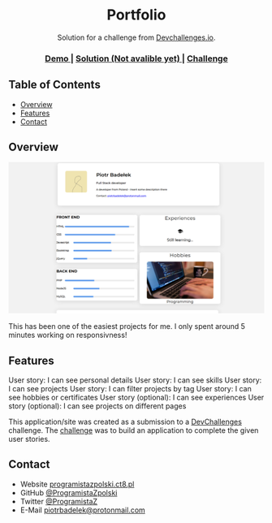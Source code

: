 <!-- Please update value in the {}  -->

<h1 align="center">Portfolio</h1>

<div align="center">
   Solution for a challenge from  <a href="http://devchallenges.io" target="_blank">Devchallenges.io</a>.
</div>

<div align="center">
  <h3>
    <a href="https://programistazpolski.ct8.pl/devchallenge/portfolio/">
      Demo
    </a>
    <span> | </span>
    <a href="https://{your-url-to-the-solution}">
      Solution (Not avalible yet)
    </a>
    <span> | </span>
    <a href="https://devchallenges.io/challenges/5ZnOYsSXM24JWnCsNFlt">
      Challenge
    </a>
  </h3>
</div>

<!-- TABLE OF CONTENTS -->

## Table of Contents

- [Overview](#overview)
- [Features](#features)
- [Contact](#contact)

<!-- OVERVIEW -->

## Overview

![screenshot](https://raw.githubusercontent.com/ProgramistaZpolski/effective-waffle/master/portfolio/Screenshot%20from%202020-10-24%2009-55-54.png)

This has been one of the easiest projects for me. I only spent around 5 minutes working on responsivness!


## Features

<!-- List the features of your application or follow the template. Don't share the figma file here :) -->

User story: I can see personal details
User story: I can see skills
User story: I can see projects
User story: I can filter projects by tag
User story: I can see hobbies or certificates
User story (optional): I can see experiences
User story (optional): I can see projects on different pages


This application/site was created as a submission to a [DevChallenges](https://devchallenges.io/challenges) challenge. The [challenge](https://devchallenges.io/challenges/5ZnOYsSXM24JWnCsNFlt) was to build an application to complete the given user stories.


## Contact

- Website [programistazpolski.ct8.pl](https://programistazpolski.ct8.pl/)
- GitHub [@ProgramistaZpolski](https://github.com/ProgramistaZpolski)
- Twitter [@ProgramistaZ](https://twitter.com/ProgramistaZ)
- E-Mail [piotrbadelek@protonmail.com](mailto:piotrbadelek@protonmail.com)
